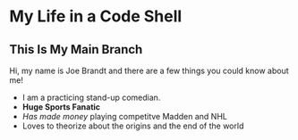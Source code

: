 # My Life in a Code Shell

## This Is My Main Branch


Hi, my name is Joe Brandt and there are a few things you could know about me!
* I am a practicing stand-up comedian.
* **Huge Sports Fanatic**
* _Has made money_ playing competitve Madden and NHL 
* Loves to theorize about the origins and the end of the world
